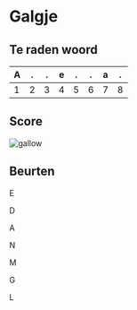 # Galgje

## Te raden woord

| A   | .   | .   | e   | .   | .   | a   | .   |
| --- | --- | --- | --- | --- | --- | --- | --- |
| 1   | 2   | 3   | 4   | 5   | 6   | 7   | 8   |

## Score

![gallow](./images/4.png)

## Beurten

E

D

A

N

M

G

L